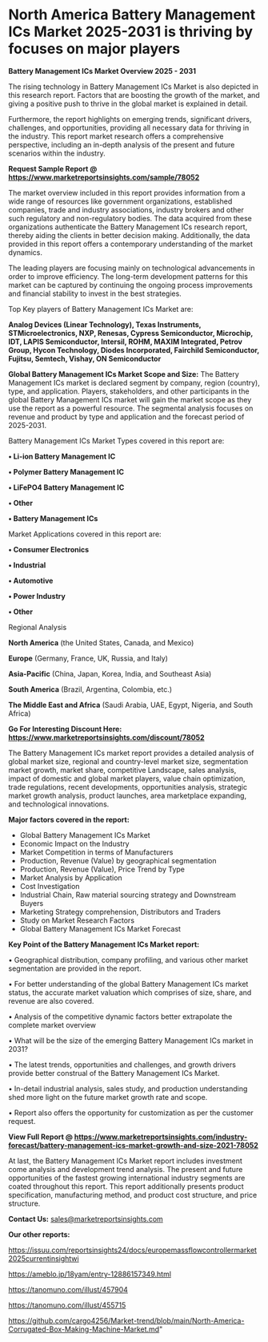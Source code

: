 # North America Battery Management ICs Market 2025-2031 is thriving by focuses on major players

<Strong> Battery Management ICs Market Overview 2025 - 2031</strong>

The rising technology in Battery Management ICs Market is also depicted in this research report. Factors that are boosting the growth of the market, and giving a positive push to thrive in the global market is explained in detail.

Furthermore, the report highlights on emerging trends, significant drivers, challenges, and opportunities, providing all necessary data for thriving in the industry. This report market research offers a comprehensive perspective, including an in-depth analysis of the present and future scenarios within the industry.

<strong>Request Sample Report @ <a href=https://www.marketreportsinsights.com/sample/78052>https://www.marketreportsinsights.com/sample/78052</a></strong>

The market overview included in this report provides information from a wide range of resources like government organizations, established companies, trade and industry associations, industry brokers and other such regulatory and non-regulatory bodies. The data acquired from these organizations authenticate the Battery Management ICs research report, thereby aiding the clients in better decision making. Additionally, the data provided in this report offers a contemporary understanding of the market dynamics.

The leading players are focusing mainly on technological advancements in order to improve efficiency. The long-term development patterns for this market can be captured by continuing the ongoing process improvements and financial stability to invest in the best strategies.

Top Key players of Battery Management ICs Market are:

<strong>Analog Devices (Linear Technology), Texas Instruments, STMicroelectronics, NXP, Renesas, Cypress Semiconductor, Microchip, IDT, LAPIS Semiconductor, Intersil, ROHM, MAXIM Integrated, Petrov Group, Hycon Technology, Diodes Incorporated, Fairchild Semiconductor, Fujitsu, Semtech, Vishay, ON Semiconductor</strong>

<strong><b>Global Battery Management ICs Market Scope and Size:</b></strong>
The Battery Management ICs market is declared segment by company, region (country), type, and application. Players, stakeholders, and other participants in the global Battery Management ICs market will gain the market scope as they use the report as a powerful resource. The segmental analysis focuses on revenue and product by type and application and the forecast period of 2025-2031.

Battery Management ICs Market Types covered in this report are:

<strong>• Li-ion Battery Management IC

• Polymer Battery Management IC

• LiFePO4 Battery Management IC

• Other

• Battery Management ICs</strong>

Market Applications covered in this report are:

<strong>• Consumer Electronics

• Industrial

• Automotive

• Power Industry

• Other</strong> 

Regional Analysis

<strong>North America</strong> (the United States, Canada, and Mexico)

<strong>Europe</strong> (Germany, France, UK, Russia, and Italy)

<strong>Asia-Pacific</strong> (China, Japan, Korea, India, and Southeast Asia)

<strong>South America</strong> (Brazil, Argentina, Colombia, etc.)

<strong>The Middle East and Africa</strong> (Saudi Arabia, UAE, Egypt, Nigeria, and South Africa)

<strong>Go For Interesting Discount Here: <a href=https://www.marketreportsinsights.com/discount/78052>https://www.marketreportsinsights.com/discount/78052</a></strong>

The Battery Management ICs market report provides a detailed analysis of global market size, regional and country-level market size, segmentation market growth, market share, competitive Landscape, sales analysis, impact of domestic and global market players, value chain optimization, trade regulations, recent developments, opportunities analysis, strategic market growth analysis, product launches, area marketplace expanding, and technological innovations.

<strong><b>Major factors covered in the report:</b></strong>
<ul>
  <li>Global Battery Management ICs Market </li>
  <li>Economic Impact on the Industry</li>
  <li>Market Competition in terms of Manufacturers</li>
  <li>Production, Revenue (Value) by geographical segmentation</li>
  <li>Production, Revenue (Value), Price Trend by Type</li>
  <li>Market Analysis by Application</li>
  <li>Cost Investigation</li>
  <li>Industrial Chain, Raw material sourcing strategy and Downstream Buyers</li>
  <li>Marketing Strategy comprehension, Distributors and Traders</li>
  <li>Study on Market Research Factors</li>
  <li>Global Battery Management ICs Market Forecast</li>
</ul>

<strong><b>Key Point of the Battery Management ICs Market report:</b></strong>

• Geographical distribution, company profiling, and various other market segmentation are provided in the report.

• For better understanding of the global Battery Management ICs market status, the accurate market valuation which comprises of size, share, and revenue are also covered.

• Analysis of the competitive dynamic factors better extrapolate the complete market overview

• What will be the size of the emerging Battery Management ICs market in 2031?

• The latest trends, opportunities and challenges, and growth drivers provide better construal of the Battery Management ICs Market.

• In-detail industrial analysis, sales study, and production understanding shed more light on the future market growth rate and scope.

• Report also offers the opportunity for customization as per the customer request.

<strong><b>View Full Report @ <a href=https://www.marketreportsinsights.com/industry-forecast/battery-management-ics-market-growth-and-size-2021-78052>https://www.marketreportsinsights.com/industry-forecast/battery-management-ics-market-growth-and-size-2021-78052</a></b></strong>


At last, the Battery Management ICs Market report includes investment come analysis and development trend analysis. The present and future opportunities of the fastest growing international industry segments are coated throughout this report. This report additionally presents product specification, manufacturing method, and product cost structure, and price structure.

<strong>Contact Us:</strong>
sales@marketreportsinsights.com

<strong>Our other reports:</strong>

<a href=https://issuu.com/reportsinsights24/docs/europemassflowcontrollermarket2025currentinsightwi>https://issuu.com/reportsinsights24/docs/europemassflowcontrollermarket2025currentinsightwi</a>

<a href=https://ameblo.jp/18yam/entry-12886157349.html>https://ameblo.jp/18yam/entry-12886157349.html</a>

<a href=https://tanomuno.com/illust/457904>https://tanomuno.com/illust/457904</a>

<a href=https://tanomuno.com/illust/455715>https://tanomuno.com/illust/455715</a>

<a href=https://github.com/cargo4256/Market-trend/blob/main/North-America-Corrugated-Box-Making-Machine-Market.md>https://github.com/cargo4256/Market-trend/blob/main/North-America-Corrugated-Box-Making-Machine-Market.md</a>"
